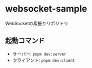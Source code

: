 # websocket-sample

WebSocketの素振りリポジトリ

## 起動コマンド

- サーバー: `pnpm dev:server`
- クライアント: `pnpm dev:client`
